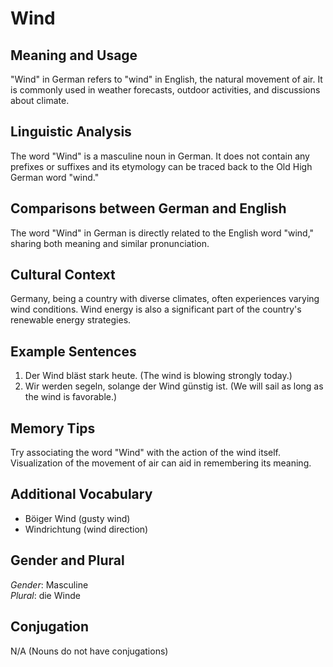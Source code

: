 # Wind
## Meaning and Usage
"Wind" in German refers to "wind" in English, the natural movement of air. It is commonly used in weather forecasts, outdoor activities, and discussions about climate.

## Linguistic Analysis
The word "Wind" is a masculine noun in German. It does not contain any prefixes or suffixes and its etymology can be traced back to the Old High German word "wind."

## Comparisons between German and English
The word "Wind" in German is directly related to the English word "wind," sharing both meaning and similar pronunciation.

## Cultural Context
Germany, being a country with diverse climates, often experiences varying wind conditions. Wind energy is also a significant part of the country's renewable energy strategies.

## Example Sentences
1. Der Wind bläst stark heute. (The wind is blowing strongly today.)
2. Wir werden segeln, solange der Wind günstig ist. (We will sail as long as the wind is favorable.)

## Memory Tips
Try associating the word "Wind" with the action of the wind itself. Visualization of the movement of air can aid in remembering its meaning.

## Additional Vocabulary
- Böiger Wind (gusty wind)
- Windrichtung (wind direction)

## Gender and Plural
*Gender*: Masculine  
*Plural*: die Winde

## Conjugation
N/A (Nouns do not have conjugations)